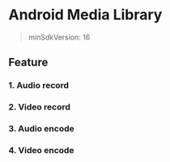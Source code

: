 # Android Media Library

> minSdkVersion: 16

## Feature

### 1. Audio record

### 2. Video record

### 3. Audio encode

### 4. Video encode